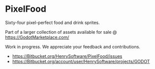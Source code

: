 # PixelFood

Sixty-four pixel-perfect food and drink sprites.

Part of a larger collection of assets available for sale @ <https://GodotMarketplace.com/>

Work in progress. We appreciate your feedback and contributions.

- <https://Bitbucket.org/HenrySoftware/PixelFood/issues>
- <https://Bitbucket.org/account/user/HenrySoftware/projects/GODOT>
